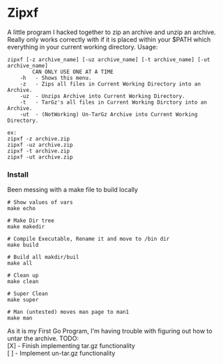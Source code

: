 # Zipxf

A little program I hacked together to zip an archive and unzip an archive. \
Really only works correctly with if it is placed within your $PATH which everything in your current working directory.
Usage:
```
zipxf [-z archive_name] [-uz archive_name] [-t archive_name] [-ut archive_name]
        CAN ONLY USE ONE AT A TIME
    -h   - Shows this menu.
    -z   - Zips all files in Current Working Directory into an Archive.
    -uz  - Unzips Archive into Current Working Directory.
    -t   - TarGz's all files in Current Working Dirctory into an Archive.
    -ut  - (NotWorking) Un-TarGz Archive into Current Working Directory.

ex:
zipxf -z archive.zip
zipxf -uz archive.zip
zipxf -t archive.zip
zipxf -ut archive.zip
```

### Install
Been messing with a make file to build locally
```
# Show values of vars
make echo

# Make Dir tree
make makedir

# Compile Executable, Rename it and move to /bin dir
make build

# Build all makdir/buil
make all

# Clean up
make clean

# Super Clean
make super

# Man (untested) moves man page to man1
make man
```
As it is my First Go Program, I'm having trouble with figuring out how to untar the archive.
TODO: \
[X] - Finish implementing tar.gz functionality \
[ ] - Implement un-tar.gz functionality
